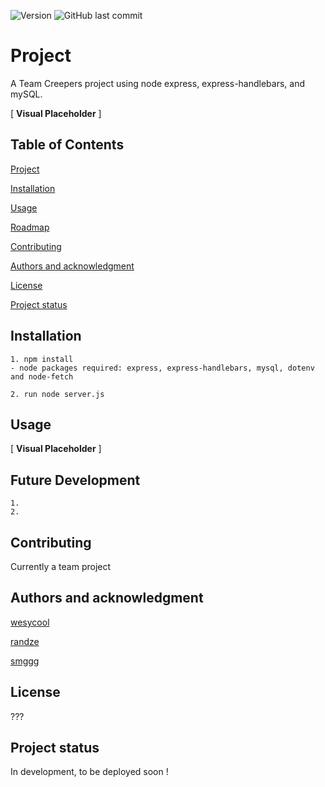 ![Version](https://badge.fury.io/gh/tterb%2FHyde.svg) ![GitHub last commit](https://img.shields.io/github/last-commit/google/skia.svg?style=flat)
# Project
A Team Creepers project using node express, express-handlebars, and mySQL.

[ **Visual Placeholder** ]

## Table of Contents
[Project](#Project)

[Installation](#Installation)

[Usage](#Usage)

[Roadmap](#Future-Development)

[Contributing](#Contributing)

[Authors and acknowledgment](#Authors-and-acknowledgment)

[License](#License)

[Project status](#Project-status)

## Installation
```
1. npm install
- node packages required: express, express-handlebars, mysql, dotenv and node-fetch

2. run node server.js
```


## Usage
[ **Visual Placeholder** ]

## Future Development
```
1. 
2.
```

## Contributing
Currently a team project

## Authors and acknowledgment
[wesycool](https://github.com/wesycool)

[randze](https://github.com/randze)

[smggg](https://github.com/smggg)

## License
???

## Project status
In development, to be deployed soon !